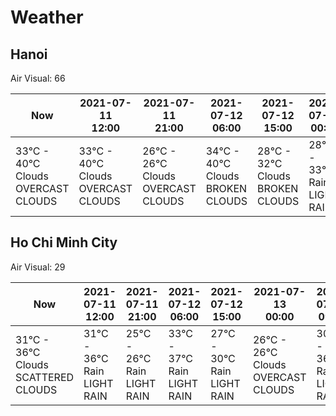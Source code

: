 # Weather

## Hanoi

Air Visual: 66

<table>

<thead>

<tr>

<th>Now</th>

<th>
<div>2021-07-11</div>
<div>12:00</div>
</th>
<th>
<div>2021-07-11</div>
<div>21:00</div>
</th>
<th>
<div>2021-07-12</div>
<div>06:00</div>
</th>
<th>
<div>2021-07-12</div>
<div>15:00</div>
</th>
<th>
<div>2021-07-13</div>
<div>00:00</div>
</th>
<th>
<div>2021-07-13</div>
<div>09:00</div>
</th>

</tr>

</thead>

<tbody>

<tr>

<td>

<div>33°C - 40°C</div>
<div>Clouds</div>
<div>OVERCAST CLOUDS</div>

</td>

<td>
<div>33°C - 40°C</div>
<div>Clouds</div>
<div>OVERCAST CLOUDS</div>
</td>
<td>
<div>26°C - 26°C</div>
<div>Clouds</div>
<div>OVERCAST CLOUDS</div>
</td>
<td>
<div>34°C - 40°C</div>
<div>Clouds</div>
<div>BROKEN CLOUDS</div>
</td>
<td>
<div>28°C - 32°C</div>
<div>Clouds</div>
<div>BROKEN CLOUDS</div>
</td>
<td>
<div>28°C - 33°C</div>
<div>Rain</div>
<div>LIGHT RAIN</div>
</td>
<td>
<div>33°C - 40°C</div>
<div>Clouds</div>
<div>OVERCAST CLOUDS</div>
</td>

</tr>

</tbody>

</table>

## Ho Chi Minh City

Air Visual: 29

<table>

<thead>

<tr>

<th>Now</th>

<th>
<div>2021-07-11</div>
<div>12:00</div>
</th>
<th>
<div>2021-07-11</div>
<div>21:00</div>
</th>
<th>
<div>2021-07-12</div>
<div>06:00</div>
</th>
<th>
<div>2021-07-12</div>
<div>15:00</div>
</th>
<th>
<div>2021-07-13</div>
<div>00:00</div>
</th>
<th>
<div>2021-07-13</div>
<div>09:00</div>
</th>

</tr>

</thead>

<tbody>

<tr>

<td>

<div>31°C - 36°C</div>
<div>Clouds</div>
<div>SCATTERED CLOUDS</div>

</td>

<td>
<div>31°C - 36°C</div>
<div>Rain</div>
<div>LIGHT RAIN</div>
</td>
<td>
<div>25°C - 26°C</div>
<div>Rain</div>
<div>LIGHT RAIN</div>
</td>
<td>
<div>33°C - 37°C</div>
<div>Rain</div>
<div>LIGHT RAIN</div>
</td>
<td>
<div>27°C - 30°C</div>
<div>Rain</div>
<div>LIGHT RAIN</div>
</td>
<td>
<div>26°C - 26°C</div>
<div>Clouds</div>
<div>OVERCAST CLOUDS</div>
</td>
<td>
<div>30°C - 36°C</div>
<div>Rain</div>
<div>LIGHT RAIN</div>
</td>

</tr>

</tbody>

</table>
